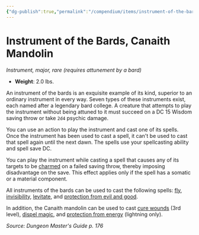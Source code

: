 ```yaml
---
{"dg-publish":true,"permalink":"/compendium/items/instrument-of-the-bards-canaith-mandolin/","tags":["compendium/src/5e/dmg","item/attunement/required","item/gear/instrument","item/rarity/rare","item/tier/major"]}
---
```


# Instrument of the Bards, Canaith Mandolin
*Instrument, major, rare (requires attunement by a bard)*  

- **Weight**: 2.0 lbs.

An instrument of the bards is an exquisite example of its kind, superior to an ordinary instrument in every way. Seven types of these instruments exist, each named after a legendary bard college. A creature that attempts to play the instrument without being attuned to it must succeed on a DC 15 Wisdom saving throw or take `2d4` psychic damage.

You can use an action to play the instrument and cast one of its spells. Once the instrument has been used to cast a spell, it can't be used to cast that spell again until the next dawn. The spells use your spellcasting ability and spell save DC.

You can play the instrument while casting a spell that causes any of its targets to be [charmed](rules/conditions.md#charmed) on a failed saving throw, thereby imposing disadvantage on the save. This effect applies only if the spell has a somatic or a material component.

All instruments of the bards can be used to cast the following spells: [fly](compendium/spells/fly.md), [invisibility](compendium/spells/invisibility.md), [levitate](compendium/spells/levitate.md), and [protection from evil and good](compendium/spells/protection-from-evil-and-good.md).

In addition, the Canaith mandolin can be used to cast [cure wounds](compendium/spells/cure-wounds.md) (3rd level), [dispel magic](compendium/spells/dispel-magic.md), and [protection from energy](compendium/spells/protection-from-energy.md) (lightning only).

*Source: Dungeon Master's Guide p. 176*